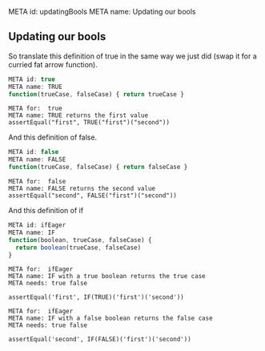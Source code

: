META id: updatingBools
META name: Updating our bools

Updating our bools
------------------

So translate this definition of true in the same way we just did
(swap it for a curried fat arrow function).

```js
META id: true
META name: TRUE
function(trueCase, falseCase) { return trueCase }
```

```test
META for:  true
META name: TRUE returns the first value
assertEqual("first", TRUE("first")("second"))
```



And this definition of false.

```js
META id: false
META name: FALSE
function(trueCase, falseCase) { return falseCase }
```

```test
META for:  false
META name: FALSE returns the second value
assertEqual("second", FALSE("first")("second"))
```



And this definition of if

```js
META id: ifEager
META name: IF
function(boolean, trueCase, falseCase) {
  return boolean(trueCase, falseCase)
}
```

```test
META for:  ifEager
META name: IF with a true boolean returns the true case
META needs: true false

assertEqual('first', IF(TRUE)('first')('second'))
```

```test
META for:  ifEager
META name: IF with a false boolean returns the false case
META needs: true false

assertEqual('second', IF(FALSE)('first')('second'))
```
